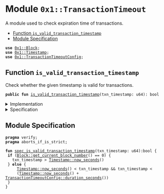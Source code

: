 
<a name="0x1_TransactionTimeout"></a>

# Module `0x1::TransactionTimeout`

A module used to check expiration time of transactions.


-  [Function `is_valid_transaction_timestamp`](#0x1_TransactionTimeout_is_valid_transaction_timestamp)
-  [Module Specification](#@Module_Specification_0)


<pre><code><b>use</b> <a href="Block.md#0x1_Block">0x1::Block</a>;
<b>use</b> <a href="Timestamp.md#0x1_Timestamp">0x1::Timestamp</a>;
<b>use</b> <a href="TransactionTimeoutConfig.md#0x1_TransactionTimeoutConfig">0x1::TransactionTimeoutConfig</a>;
</code></pre>



<a name="0x1_TransactionTimeout_is_valid_transaction_timestamp"></a>

## Function `is_valid_transaction_timestamp`

Check whether the given timestamp is valid for transactions.


<pre><code><b>public</b> <b>fun</b> <a href="TransactionTimeout.md#0x1_TransactionTimeout_is_valid_transaction_timestamp">is_valid_transaction_timestamp</a>(txn_timestamp: u64): bool
</code></pre>



<details>
<summary>Implementation</summary>


<pre><code><b>public</b> <b>fun</b> <a href="TransactionTimeout.md#0x1_TransactionTimeout_is_valid_transaction_timestamp">is_valid_transaction_timestamp</a>(txn_timestamp: u64): bool {
  <b>let</b> current_block_time = <a href="Timestamp.md#0x1_Timestamp_now_seconds">Timestamp::now_seconds</a>();
  <b>let</b> block_number = <a href="Block.md#0x1_Block_get_current_block_number">Block::get_current_block_number</a>();
  // before first block, just require txn_timestamp &gt; genesis timestamp.
  <b>if</b> (block_number == 0) {
    <b>return</b> txn_timestamp &gt; current_block_time
  };
  <b>let</b> timeout = <a href="TransactionTimeoutConfig.md#0x1_TransactionTimeoutConfig_duration_seconds">TransactionTimeoutConfig::duration_seconds</a>();
  <b>let</b> max_txn_time = current_block_time + timeout;
  current_block_time &lt; txn_timestamp && txn_timestamp &lt; max_txn_time
}
</code></pre>



</details>

<details>
<summary>Specification</summary>



<pre><code><b>aborts_if</b> !<b>exists</b>&lt;<a href="Timestamp.md#0x1_Timestamp_CurrentTimeMilliseconds">Timestamp::CurrentTimeMilliseconds</a>&gt;(<a href="CoreAddresses.md#0x1_CoreAddresses_GENESIS_ADDRESS">CoreAddresses::GENESIS_ADDRESS</a>());
<b>aborts_if</b> !<b>exists</b>&lt;<a href="Block.md#0x1_Block_BlockMetadataV2">Block::BlockMetadataV2</a>&gt;(<a href="CoreAddresses.md#0x1_CoreAddresses_GENESIS_ADDRESS">CoreAddresses::GENESIS_ADDRESS</a>());
<b>include</b> <a href="Timestamp.md#0x1_Timestamp_AbortsIfTimestampNotExists">Timestamp::AbortsIfTimestampNotExists</a>;
<b>aborts_if</b> <a href="Block.md#0x1_Block_get_current_block_number">Block::get_current_block_number</a>() != 0 && <a href="Timestamp.md#0x1_Timestamp_now_seconds">Timestamp::now_seconds</a>() + <a href="TransactionTimeoutConfig.md#0x1_TransactionTimeoutConfig_duration_seconds">TransactionTimeoutConfig::duration_seconds</a>() &gt; max_u64();
<b>aborts_if</b> <a href="Block.md#0x1_Block_get_current_block_number">Block::get_current_block_number</a>() != 0 && !<b>exists</b>&lt;<a href="Config.md#0x1_Config_Config">Config::Config</a>&lt;<a href="TransactionTimeoutConfig.md#0x1_TransactionTimeoutConfig_TransactionTimeoutConfig">TransactionTimeoutConfig::TransactionTimeoutConfig</a>&gt;&gt;(<a href="CoreAddresses.md#0x1_CoreAddresses_GENESIS_ADDRESS">CoreAddresses::GENESIS_ADDRESS</a>());
</code></pre>




<a name="0x1_TransactionTimeout_AbortsIfTimestampNotValid"></a>


<pre><code><b>schema</b> <a href="TransactionTimeout.md#0x1_TransactionTimeout_AbortsIfTimestampNotValid">AbortsIfTimestampNotValid</a> {
    <b>aborts_if</b> !<b>exists</b>&lt;<a href="Timestamp.md#0x1_Timestamp_CurrentTimeMilliseconds">Timestamp::CurrentTimeMilliseconds</a>&gt;(<a href="CoreAddresses.md#0x1_CoreAddresses_GENESIS_ADDRESS">CoreAddresses::GENESIS_ADDRESS</a>());
    <b>aborts_if</b> !<b>exists</b>&lt;<a href="Block.md#0x1_Block_BlockMetadataV2">Block::BlockMetadataV2</a>&gt;(<a href="CoreAddresses.md#0x1_CoreAddresses_GENESIS_ADDRESS">CoreAddresses::GENESIS_ADDRESS</a>());
    <b>include</b> <a href="Timestamp.md#0x1_Timestamp_AbortsIfTimestampNotExists">Timestamp::AbortsIfTimestampNotExists</a>;
    <b>aborts_if</b> <a href="Block.md#0x1_Block_get_current_block_number">Block::get_current_block_number</a>() != 0 && <a href="Timestamp.md#0x1_Timestamp_now_seconds">Timestamp::now_seconds</a>() + <a href="TransactionTimeoutConfig.md#0x1_TransactionTimeoutConfig_duration_seconds">TransactionTimeoutConfig::duration_seconds</a>() &gt; max_u64();
    <b>aborts_if</b> <a href="Block.md#0x1_Block_get_current_block_number">Block::get_current_block_number</a>() != 0 && !<b>exists</b>&lt;<a href="Config.md#0x1_Config_Config">Config::Config</a>&lt;<a href="TransactionTimeoutConfig.md#0x1_TransactionTimeoutConfig_TransactionTimeoutConfig">TransactionTimeoutConfig::TransactionTimeoutConfig</a>&gt;&gt;(<a href="CoreAddresses.md#0x1_CoreAddresses_GENESIS_ADDRESS">CoreAddresses::GENESIS_ADDRESS</a>());
}
</code></pre>



</details>

<a name="@Module_Specification_0"></a>

## Module Specification



<pre><code><b>pragma</b> verify;
<b>pragma</b> aborts_if_is_strict;
</code></pre>




<a name="0x1_TransactionTimeout_spec_is_valid_transaction_timestamp"></a>


<pre><code><b>fun</b> <a href="TransactionTimeout.md#0x1_TransactionTimeout_spec_is_valid_transaction_timestamp">spec_is_valid_transaction_timestamp</a>(txn_timestamp: u64):bool {
 <b>if</b> (<a href="Block.md#0x1_Block_get_current_block_number">Block::get_current_block_number</a>() == 0) {
   txn_timestamp &gt; <a href="Timestamp.md#0x1_Timestamp_now_seconds">Timestamp::now_seconds</a>()
 } <b>else</b> {
     <a href="Timestamp.md#0x1_Timestamp_now_seconds">Timestamp::now_seconds</a>() &lt; txn_timestamp && txn_timestamp &lt;
     (<a href="Timestamp.md#0x1_Timestamp_now_seconds">Timestamp::now_seconds</a>() + <a href="TransactionTimeoutConfig.md#0x1_TransactionTimeoutConfig_duration_seconds">TransactionTimeoutConfig::duration_seconds</a>())
 }
}
</code></pre>
